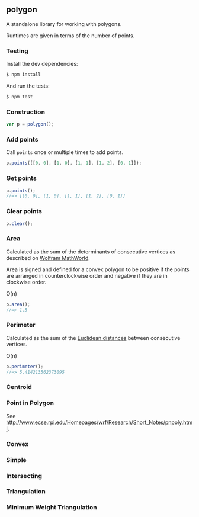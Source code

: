 ## polygon

A standalone library for working with polygons.

Runtimes are given in terms of the number of points.

### Testing

Install the dev dependencies:

```sh
$ npm install
```

And run the tests:

```sh
$ npm test
```

### Construction

```js
var p = polygon();
```

### Add points

Call `points` once or multiple times to add points.

```js
p.points([[0, 0], [1, 0], [1, 1], [1, 2], [0, 1]]);
```

### Get points

```js
p.points();
//=> [[0, 0], [1, 0], [1, 1], [1, 2], [0, 1]]
```

### Clear points

```js
p.clear();
```

### Area

Calculated as the sum of the determinants of consecutive vertices as described
on [Wolfram MathWorld](http://mathworld.wolfram.com/PolygonArea.html).

Area is signed and defined for a convex polygon to be positive if the points are
arranged in counterclockwise order and negative if they are in clockwise order.

O(n)

```js
p.area();
//=> 1.5
```

### Perimeter

Calculated as the sum of the
[Euclidean distances](http://en.wikipedia.org/wiki/Euclidean_distance) between
consecutive vertices.

O(n)

```js
p.perimeter();
//=> 5.414213562373095
```

### Centroid

### Point in Polygon

See http://www.ecse.rpi.edu/Homepages/wrf/Research/Short_Notes/pnpoly.html.

### Convex

### Simple

### Intersecting

### Triangulation

### Minimum Weight Triangulation
